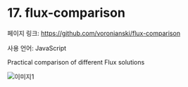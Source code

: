 # 17. flux-comparison

페이지 링크: https://github.com/voronianski/flux-comparison

사용 언어: JavaScript

Practical comparison of different Flux solutions

![이미지1](../master/img/002-17.png)
